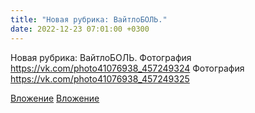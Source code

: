 ```yaml
---
title: "Новая рубрика: ВайтлоБОЛЬ."
date: 2022-12-23 07:01:00 +0300
---
```


Новая рубрика: ВайтлоБОЛЬ.
Фотография
https://vk.com/photo41076938_457249324
Фотография
https://vk.com/photo41076938_457249325

[Вложение](https://vk.com/photo41076938_457249324)
[Вложение](https://vk.com/photo41076938_457249325)
